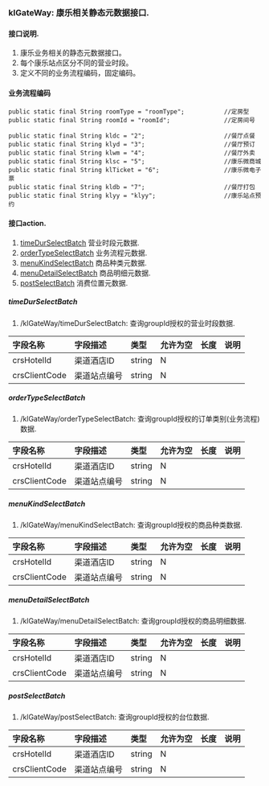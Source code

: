 ### klGateWay: 康乐相关静态元数据接口.

#### 接口说明.
1. 康乐业务相关的静态元数据接口。
1. 每个康乐站点区分不同的营业时段。
1. 定义不同的业务流程编码，固定编码。

#### 业务流程编码
 ```
public static final String roomType = "roomType";           //定房型
public static final String roomId = "roomId";               //定房间号

public static final String kldc = "2";                      //餐厅点餐
public static final String klyd = "3";                      //餐厅预订
public static final String klwm = "4";                      //餐厅外卖
public static final String klsc = "5";                      //康乐微商城
public static final String klTicket = "6";                  //康乐微电子票
public static final String kldb = "7";                      //餐厅打包
public static final String klyy = "klyy";                   //康乐站点预约
 ```

#### 接口action.
1. [timeDurSelectBatch](#timeDurSelectBatch)  营业时段元数据.
1. [orderTypeSelectBatch](#orderTypeSelectBatch)  业务流程元数据.
1. [menuKindSelectBatch](#menuKindSelectBatch)  商品种类元数据.
1. [menuDetailSelectBatch](#menuDetailSelectBatch)  商品明细元数据.
1. [postSelectBatch](#postSelectBatch)  消费位置元数据.


##### timeDurSelectBatch
1. /klGateWay/timeDurSelectBatch:       查询groupId授权的营业时段数据.

| 字段名称 | 字段描述 | 类型 | 允许为空 | 长度 | 说明 |
| :--- | :--- | :--- | :--- | :--- | :--- |
| crsHotelId | 渠道酒店ID | string | N |  |  |
| crsClientCode | 渠道站点编号 | string | N |  |  |

##### orderTypeSelectBatch
1. /klGateWay/orderTypeSelectBatch:     查询groupId授权的订单类别(业务流程)数据.

| 字段名称 | 字段描述 | 类型 | 允许为空 | 长度 | 说明 |
| :--- | :--- | :--- | :--- | :--- | :--- |
| crsHotelId | 渠道酒店ID | string | N |  |  |
| crsClientCode | 渠道站点编号 | string | N |  |  |

##### menuKindSelectBatch
1. /klGateWay/menuKindSelectBatch:      查询groupId授权的商品种类数据.

| 字段名称 | 字段描述 | 类型 | 允许为空 | 长度 | 说明 |
| :--- | :--- | :--- | :--- | :--- | :--- |
| crsHotelId | 渠道酒店ID | string | N |  |  |
| crsClientCode | 渠道站点编号 | string | N |  |  |

##### menuDetailSelectBatch
1. /klGateWay/menuDetailSelectBatch:    查询groupId授权的商品明细数据.

| 字段名称 | 字段描述 | 类型 | 允许为空 | 长度 | 说明 |
| :--- | :--- | :--- | :--- | :--- | :--- |
| crsHotelId | 渠道酒店ID | string | N |  |  |
| crsClientCode | 渠道站点编号 | string | N |  |  |

##### postSelectBatch
1. /klGateWay/postSelectBatch:          查询groupId授权的台位数据.

| 字段名称 | 字段描述 | 类型 | 允许为空 | 长度 | 说明 |
| :--- | :--- | :--- | :--- | :--- | :--- |
| crsHotelId | 渠道酒店ID | string | N |  |  |
| crsClientCode | 渠道站点编号 | string | N |  |  |
